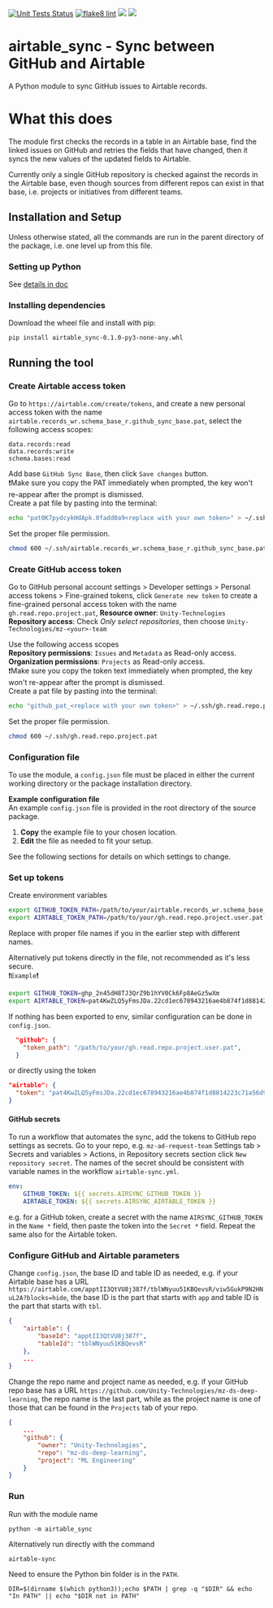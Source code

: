 [![Unit Tests Status](https://github.com/zhongkairen/airtable-sync/actions/workflows/run-unit-tests.yml/badge.svg)](https://github.com/zhongkairen/airtable-sync/actions/workflows/run-unit-tests.yml)
[![flake8 lint](https://github.com/zhongkairen/airtable-sync/actions/workflows/flake8-lint.yml/badge.svg)](https://github.com/zhongkairen/airtable-sync/actions/workflows/flake8-lint.yml)
[![](https://img.shields.io/endpoint?url=https://gist.githubusercontent.com/zhongkairen/26163c99522a7bff93750c3a1a13d879/raw/airtable-sync.coverage.badge.json)]()
[![](https://img.shields.io/endpoint?url=https://gist.githubusercontent.com/zhongkairen/26502e2a8b93eedb9cd15229cdee4c59/raw/airtable-sync.status.json?cache=sdfs1)](https://github.com/zhongkairen/airtable-sync/actions/workflows/airtable-sync.yml)

# airtable_sync - Sync between GitHub and Airtable
A Python module to sync GitHub issues to Airtable records.


# What this does
The module first checks the records in a table in an Airtable base, find the linked issues on GitHub and retries the fields that have changed, then it syncs the new values of the updated fields to Airtable.

Currently only a single GitHub repository is checked against the records in the Airtable base, even though sources from different repos can exist in that base, i.e. projects or initiatives from different teams.

## Installation and Setup
Unless otherwise stated, all the commands are run in the parent directory of the package, i.e. one level up from this file.
### Setting up Python
See [details in doc](doc/py-env.md)

### Installing dependencies
Download the wheel file and install with pip:
```
pip install airtable_sync-0.1.0-py3-none-any.whl
```

## Running the tool
### Create Airtable access token
Go to `https://airtable.com/create/tokens`, and create a new personal access token with the name `airtable.records_wr.schema_base_r.github_sync_base.pat`, select the following access scopes:
```
data.records:read
data.records:write
schema.bases:read
```
Add base `GitHub Sync Base`, then click `Save changes` button.\
❗Make sure you copy the PAT immediately when prompted, the key won't re-appear after the prompt is dismissed.\
Create a pat file by pasting into the terminal:
```bash
echo "pat0K7pydcykHdApk.0fadd0a9<replace with your own token>" > ~/.ssh/airtable.records_wr.schema_base_r.github_sync_base.pat
```
Set the proper file permission.
```bash
chmod 600 ~/.ssh/airtable.records_wr.schema_base_r.github_sync_base.pat
```
### Create GitHub access token
Go to GitHub personal account settings > Developer settings > Personal access tokens > Fine-grained tokens, click `Generate new token` to create a fine-grained personal access token with the name `gh.read.repo.project.pat`,
**Resource owner**: `Unity-Technologies` \
**Repository access**: Check _Only select repositories_, then choose `Unity-Technologies/mz-<your>-team`

Use the following access scopes \
**Repository permissions**: `Issues` and `Metadata` as Read-only access. \
**Organization permissions**: `Projects` as Read-only access. \
❗Make sure you copy the token text immediately when prompted, the key won't re-appear after the prompt is dismissed.\
Create a pat file by pasting into the terminal:
```bash
echo "github_pat_<replace with your own token>" > ~/.ssh/gh.read.repo.project.pat
```
Set the proper file permission.
```bash
chmod 600 ~/.ssh/gh.read.repo.project.pat
```
### Configuration file
To use the module, a `config.json` file must be placed in either the current working directory or the package installation directory.

**Example configuration file**\
An example `config.json` file is provided in the root directory of the source package.

1. **Copy** the example file to your chosen location.
1. **Edit** the file as needed to fit your setup.

See the following sections for details on which settings to change.

### Set up tokens
Create environment variables
```bash
export GITHUB_TOKEN_PATH=/path/to/your/airtable.records_wr.schema_base_r.github_sync_base.pat
export AIRTABLE_TOKEN_PATH=/path/to/your/gh.read.repo.project.user.pat
```
Replace with proper file names if you in the earlier step with different names.

Alternatively put tokens directly in the file, not recommended as it's less secure.\
❗`Example`❗
```bash
export GITHUB_TOKEN=ghp_2n45dH8TJ3QrZ9b1hYV0Ck6Fp8AeGz5wXm
export AIRTABLE_TOKEN=pat4KwZLQ5yFmsJDa.22cd1ec678943216ae4b874f1d8814223c71a56d9d58371c0b1f8b3ef9e4a2f
```

If nothing has been exported to env, similar configuration can be done in `config.json`.
```json
  "github": {
    "token_path": "/path/to/your/gh.read.repo.project.user.pat",
  }
```
or directly using the token
```json
"airtable": {
  "token": "pat4KwZLQ5yFmsJDa.22cd1ec678943216ae4b874f1d8814223c71a56d9d58371c0b1f8b3ef9e4a2f",
}
```

#### GitHub secrets
To run a workflow that automates the sync, add the tokens to GitHub repo settings as secrets.
Go to your repo, e.g. `mz-ad-request-team` Settings tab > Secrets and variables > Actions, in Repository secrets section click `New repository secret`. The names of the secret should be consistent with variable names in the workflow `airtable-sync.yml`.
```yaml
env:
    GITHUB_TOKEN: ${{ secrets.AIRSYNC_GITHUB_TOKEN }}
    AIRTABLE_TOKEN: ${{ secrets.AIRSYNC_AIRTABLE_TOKEN }}
```
e.g. for a GitHub token, create a secret with the name `AIRSYNC_GITHUB_TOKEN` in the `Name *` field, then paste the token into the `Secret *` field.
Repeat the same also for the Airtable token.

### Configure GitHub and Airtable parameters
Change `config.json`, the base ID and table ID as needed, e.g. if your Airtable base has a URL `https://airtable.com/apptII3QtVU8j387f/tblWNyuu51KBQevsR/viw5GukP9N2HNuL2A?blocks=hide`, the base ID is the part that starts with `app` and table ID is the part that starts with `tbl`.
```json
{
    "airtable": {
        "baseId": "apptII3QtVU8j387f",
        "tableId": "tblWNyuu51KBQevsR"
    },
    ...
}
```

Change the repo name and project name as needed, e.g. if your GitHub repo base has a URL `https://github.com/Unity-Technologies/mz-ds-deep-learning`, the repo name is the last part, while as the project name is one of those that can be found in the `Projects` tab of your repo.
```json
{
    ...
    "github": {
        "owner": "Unity-Technologies",
        "repo": "mz-ds-deep-learning",
        "project": "ML Engineering"
    }
}
```

### Run
Run with the module name
```
python -m airtable_sync
```
Alternatively run directly with the command
```
airtable-sync
```

Need to ensure the Python bin folder is in the `PATH`.
```
DIR=$(dirname $(which python3));echo $PATH | grep -q "$DIR" && echo "In PATH" || echo "$DIR not in PATH"
```
